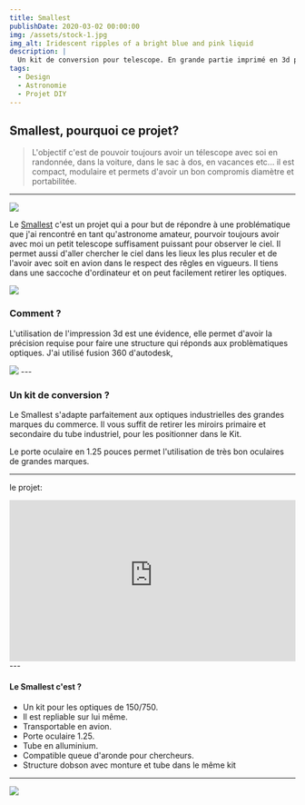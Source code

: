 ```yaml
---
title: Smallest 
publishDate: 2020-03-02 00:00:00
img: /assets/stock-1.jpg
img_alt: Iridescent ripples of a bright blue and pink liquid
description: |
  Un kit de conversion pour telescope. En grande partie imprimé en 3d pour des miroirs de 150 et de 750mm de focale
tags:
  - Design
  - Astronomie
  - Projet DIY    
---
```


## Smallest, pourquoi ce projet?

> L'objectif c'est de pouvoir toujours avoir un télescope avec soi en randonnée, dans la voiture, dans le sac à dos, en vacances etc... il est compact, modulaire et permets d'avoir un bon compromis diamètre et portabilitée. 
---
<img src="/assets/150-750 (8).jpg">

Le <a href="https://astro.build/">Smallest</a> c'est un projet qui a pour but de répondre à une problématique que j'ai rencontré en tant qu'astronome amateur, pourvoir toujours avoir avec moi un petit telescope suffisament puissant pour observer le ciel. Il permet aussi d'aller chercher le ciel dans les lieux les plus reculer et de l'avoir avec soit en avion dans le respect des rêgles en vigueurs. Il tiens dans une saccoche d'ordinateur et on peut facilement retirer les optiques.

<img src="/assets/150-750 (13).jpg">


### Comment ?

L'utilisation de l'impression 3d est une évidence, elle permet d'avoir la précision requise pour faire une structure qui réponds aux problèmatiques optiques. J'ai utilisé fusion 360 d'autodesk, 

<img src="/assets/150-750 (5).jpg">
---

### Un kit de conversion ? 

Le Smallest s'adapte parfaitement aux optiques industrielles des grandes marques du commerce. Il vous suffit de retirer les miroirs primaire et secondaire du tube industriel, pour les positionner dans le Kit. 

Le porte oculaire en 1.25 pouces permet l'utilisation de très bon oculaires de grandes marques.

---
le projet:

<div class="embedresize">
<div>
<iframe src="https://laposte4284.autodesk360.com/shares/public/SH30dd5QT870c25f12fcfd09f13d7ee334c6?mode=embed" width="640" height="480" allowfullscreen="true" webkitallowfullscreen="true" mozallowfullscreen="true"  frameborder="0"></iframe>
</div>
</div>
---

#### Le Smallest c'est ?

- Un kit pour les optiques de 150/750.
- Il est repliable sur lui même.
- Transportable en avion.
- Porte oculaire 1.25.
- Tube en alluminium.
- Compatible queue d'aronde pour chercheurs.
- Structure dobson avec monture et tube dans le même kit

---
<img src="/assets/Smallest.jpg">

<style>
.embedresize {
    max-width: 560px;
    margin: auto;
    }
    
    .embedresize div {
    position: relative;
    height: 0;
    padding-bottom: 56.25%;
    }
    
    .embedresize iframe {
    position: absolute;
    top: 0;
    left: 0;
    width: 100%;
    height: 100%;
    }
</style>

